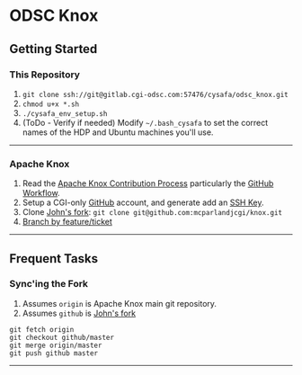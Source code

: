# ODSC Knox

## Getting Started

### This Repository
 1. `git clone ssh://git@gitlab.cgi-odsc.com:57476/cysafa/odsc_knox.git`
 2. `chmod u+x *.sh`
 3. `./cysafa_env_setup.sh`
 4. (ToDo - Verify if needed) Modify `~/.bash_cysafa` to set the correct names of
 the HDP and Ubuntu machines you'll use.

---

### Apache Knox
 1. Read the [Apache Knox Contribution Process](https://cwiki.apache.org/confluence/display/KNOX/Contribution+Process) particularly the [GitHub Workflow](https://cwiki.apache.org/confluence/display/KNOX/Contribution+Process#ContributionProcess-GithubWorkflow).
 2. Setup a CGI-only [GitHub](https://github.com) account, and generate add an [SSH Key](https://help.github.com/articles/generating-an-ssh-key/).
 3. Clone [John's fork](https://github.com/mcparlandjcgi/knox): `git clone git@github.com:mcparlandjcgi/knox.git`
 4. [Branch by feature/ticket](https://www.atlassian.com/git/tutorials/comparing-workflows/feature-branch-workflow)

---

## Frequent Tasks

### Sync'ing the Fork
 1. Assumes `origin` is Apache Knox main git repository.
 1. Assumes `github` is [John's fork](https://github.com/mcparlandjcgi/knox)
```
git fetch origin
git checkout github/master
git merge origin/master
git push github master
```

---
